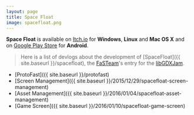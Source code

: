 ```yaml
---
layout: page
title: Space Float
image: spacefloat.png
---
```

**Space Float** is available on [Itch.io](https://fahien.itch.io/space-float) for **Windows**, **Linux** and **Mac OS X** and on [Google Play Store](https://play.google.com/store/apps/details?id=me.fahien.spacefloat.android) for **Android**.

> Here is a list of devlogs about the development of [SpaceFloat]({{ site.baseurl }}/spacefloat), the [FaSTeam](https://itch.io/post/6999)'s entry for the [libGDXJam](https://itch.io/jam/libgdxjam).

*   [ProtoFast]({{ site.baseurl }}/protofast)
*   [Screen Management]({{ site.baseurl }}/2015/12/29/spacefloat-screen-management)
*   [Asset Management]({{ site.baseurl }}/2016/01/04/spacefloat-asset-management)
*   [Game Screen]({{ site.baseurl }}/2016/01/10/spacefloat-game-screen)
